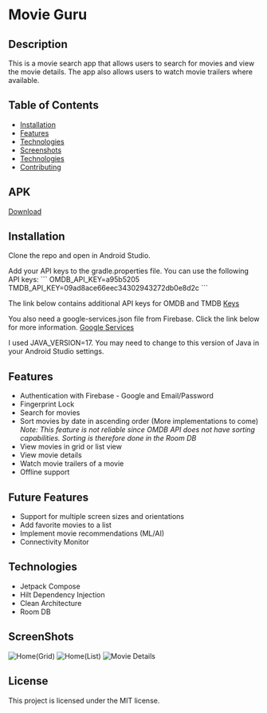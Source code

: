 # Movie Guru

## Description
This is a movie search app that allows users to search for movies and view the movie details. The app also allows users to watch movie trailers where available.

## Table of Contents
* [Installation](#installation)
* [Features](#features)
* [Technologies](#technologies)
* [Screenshots](#screenshots)
* [Technologies](#technologies)
* [Contributing](#contributing)

## APK
[Download](https://drive.google.com/uc?export=download&id=1KLiR054c6jntHNAAu6lb88SwhMCwf72B)

## Installation
Clone the repo and open in Android Studio.

Add your API keys to the gradle.properties file. You can use the following API keys: 
\`\`\`
OMDB_API_KEY=a95b5205
TMDB_API_KEY=09ad8ace66eec34302943272db0e8d2c
\`\`\`

The link below contains additional API keys for OMDB and TMDB
[Keys](https://github.com/rickylawson/freekeys/blob/master/index.js)

You also need a google-services.json file from Firebase. Click the link below for more information.
[Google Services](https://firebase.google.com/docs/android/setup)

I used JAVA_VERSION=17. You may need to change  to this version of Java in your Android Studio settings.

## Features
* Authentication with Firebase - Google and Email/Password
* Fingerprint Lock
* Search for movies
* Sort movies by date in ascending order (More implementations to come) _Note: This feature is not reliable since OMDB API does not have sorting capabilities. Sorting is therefore done in the Room DB_
* View movies in grid or list view
* View movie details
* Watch movie trailers of a movie
* Offline support

## Future Features
* Support for multiple screen sizes and orientations
* Add favorite movies to a list
* Implement movie recommendations (ML/AI)
* Connectivity Monitor

## Technologies
* Jetpack Compose
* Hilt Dependency Injection
* Clean Architecture
* Room DB

## ScreenShots
![Home(Grid)](https://github.com/Laurent-c4/MovieGuru/assets/43743544/1599fdfe-a6e4-427c-b017-9f2fbc27b167)
![Home(List)](https://github.com/Laurent-c4/MovieGuru/assets/43743544/0dc66cbb-afb3-49d2-bb8a-9a6095fbcd82)
![Movie Details](https://github.com/Laurent-c4/MovieGuru/assets/43743544/07fd45de-6cfc-4310-858c-c54ab51db21d)

## License
This project is licensed under the MIT license.